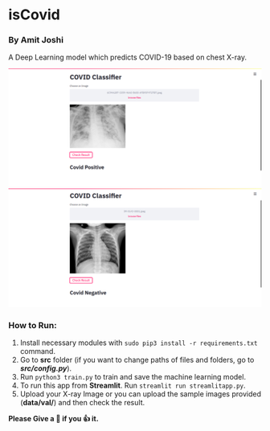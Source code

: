 # isCovid
### By Amit Joshi
A Deep Learning model which predicts COVID-19 based on chest X-ray.

<img src="src/img/screeneshot1.jpg?raw=true" width="1000">
<img src="src/img/screenshot2.jpg?raw=true" width="1000">

### How to Run:
1. Install necessary modules with `sudo pip3 install -r requirements.txt` command.
2. Go to __src__ folder (if you want to change paths of files and folders, go to _**src/config.py**_).
3. Run `python3 train.py` to train and save the machine learning model.
4. To run this app from **Streamlit**. Run `streamlit run streamlitapp.py`.
5. Upload your X-ray Image or you can upload the sample images provided (__data/val/__) and then check the result.

__Please Give a :star2: if you :+1: it.__
